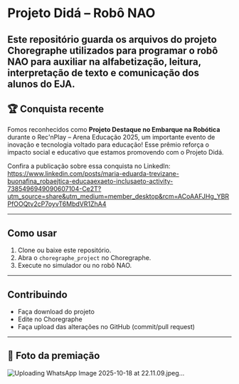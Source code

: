 # Projeto Didá – Robô NAO

Este repositório guarda os arquivos do projeto Choregraphe utilizados para programar o robô NAO para auxiliar na alfabetização, leitura, interpretação de texto e comunicação dos alunos do EJA.
---

## 🏆 Conquista recente

Fomos reconhecidos como **Projeto Destaque no Embarque na Robótica** durante o Rec'nPlay – Arena Educação 2025, um importante evento de inovação e tecnologia voltado para educação! Esse prêmio reforça o impacto social e educativo que estamos promovendo com o Projeto Didá.

Confira a publicação sobre essa conquista no LinkedIn: https://www.linkedin.com/posts/maria-eduarda-trevizane-buonafina_robaejtica-educaaexaeto-inclusaeto-activity-7385496949090607104-Ce2T?utm_source=share&utm_medium=member_desktop&rcm=ACoAAFJHg_YBRPfOOQtv2cP7oyvT6MbdVR1ZhA4

---

## Como usar

1. Clone ou baixe este repositório.  
2. Abra o `choregraphe_project` no Choregraphe.  
3. Execute no simulador ou no robô NAO.

---

## Contribuindo

- Faça download do projeto  
- Edite no Choregraphe  
- Faça upload das alterações no GitHub (commit/pull request)

---

## 📸 Foto da premiação

![Uploading WhatsApp Image 2025-10-18 at 22.11.09.jpeg…]()

